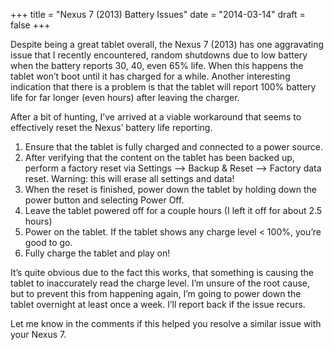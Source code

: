 +++
title = "Nexus 7 (2013) Battery Issues"
date = "2014-03-14"
draft = false
+++

Despite being a great tablet overall, the Nexus 7 (2013) has one aggravating issue that I recently encountered, random shutdowns due to low battery when the battery reports 30, 40, even 65% life. When this happens the tablet won’t boot until it has charged for a while. Another interesting indication that there is a problem is that the tablet will report 100% battery life for far longer (even hours) after leaving the charger.

After a bit of hunting, I’ve arrived at a viable workaround that seems to effectively reset the Nexus’ battery life reporting.

1. Ensure that the tablet is fully charged and connected to a power source.
2. After verifying that the content on the tablet has been backed up, perform a factory reset via Settings –> Backup & Reset –> Factory data reset. Warning: this will erase all settings and data!
3. When the reset is finished, power down the tablet by holding down the power button and selecting Power Off.
4. Leave the tablet powered off for a couple hours (I left it off for about 2.5 hours)
5. Power on the tablet. If the tablet shows any charge level < 100%, you’re good to go.
6. Fully charge the tablet and play on!

It’s quite obvious due to the fact this works, that something is causing the tablet to inaccurately read the charge level. I’m unsure of the root cause, but to prevent this from happening again, I’m going to power down the tablet overnight at least once a week. I’ll report back if the issue recurs.

Let me know in the comments if this helped you resolve a similar issue with your Nexus 7.

